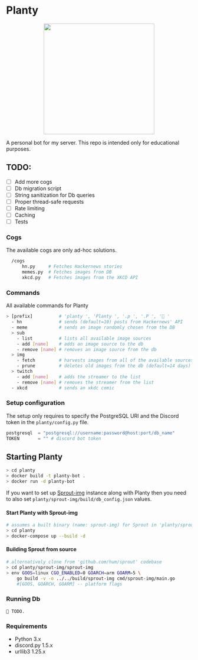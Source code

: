 # Planty
<p align="center"><img src="https://www.flaticon.com/svg/vstatic/svg/1752/1752933.svg?token=exp=1614607468~hmac=3f1f290c1c0ee3a75004b1901ec68b40" width="300" height="300" /></p>

A personal bot for my server. This repo is intended only for educational purposes.
## TODO:
  - [ ] Add more cogs
  - [ ] Db migration script
  - [ ] String sanitization for Db queries
  - [ ] Proper thread-safe requests
  - [ ] Rate limiting
  - [ ] Caching 
  - [ ] Tests

### Cogs
The available cogs are only ad-hoc solutions.
```bash
  /cogs
      hn.py     # Fetches Hackernews stories
      memes.py  # Fetches images from DB
      xkcd.py   # Fetches images from the XKCD API
```

### Commands
All available commands for Planty
```bash
> [prefix]          # 'planty ', 'Planty ', '.p ', '.P ', '🌱 '
  - hn              # sends (default=10) posts from Hackernews' API
  - meme            # sends an image randomly chosen from the DB
  > sub
    - list          # lists all available image sources          
    - add [name]    # adds an image source to the db
    - remove [name] # removes an image source from the db
  > img
    - fetch         # harvests images from all of the available sources
    - prune         # deletes old images from the db (default=14 days)
  > twitch
    - add [name]    # adds the streamer to the list
    - remove [name] # removes the streamer from the list
  - xkcd            # sends an xkdc comic
```

### Setup configuration
The setup only requires to specify the PostgreSQL URI and the Discord token in the `planty/config.py` file.

```py
postgresql  = "postgresql://username:password@host:port/db_name"
TOKEN       = "" # discord bot token
```

## Starting Planty
```bash
> cd planty
> docker build -t planty-bot .
> docker run -d planty-bot
```

If you want to set up [Sprout-img](https://github.com/hum/sprout-img) instance along with Planty then you need to also   set `planty/sprout-img/build/db_config.json` values.

#### Start Planty with Sprout-img
```bash
# assumes a built binary (name: sprout-img) for Sprout in 'planty/sprout-img/build'
> cd planty
> docker-compose up --build -d 
```

#### Building Sprout from source
```bash
# alternatively clone from 'github.com/hum/sprout' codebase
> cd planty/sprout-img/sprout-img
> env GOOS=linux CGO_ENABLED=0 GOARCH=arm GOARM=5 \
    go build -v -o ../../build/sprout-img cmd/sprout-img/main.go
    #[GOOS, GOARCH, GOARM] -- platform flags
```

### Running Db
```🌱 TODO.```

### Requirements
  - Python      3.x
  - discord.py  1.5.x
  - urllib3     1.25.x
